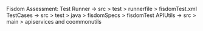 Fisdom Assessment:
Test Runner -> src > test > runnerfile > fisdomTest.xml
TestCases ->  src > test > java > fisdomSpecs > fisdomTest
APIUtils -> src > main > apiservices and coommonutils
